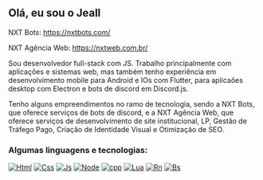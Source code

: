 ## Olá, eu sou o Jeall

NXT Bots: https://nxtbots.com/

NXT Agência Web: https://nxtweb.com.br/

Sou desenvolvedor full-stack com JS. Trabalho principalmente com aplicações e sistemas web, mas também tenho experiência em desenvolvimento mobile para Android e IOs com Flutter, para aplicaões desktop com Electron e bots de discord em Discord.js.

Tenho alguns empreendimentos no ramo de tecnologia, sendo a NXT Bots, que oferece serviços de bots de discord, e a NXT Agência Web, que oferece serviços de desenvolvimento de site institucional, LP, Gestão de Tráfego Pago, Criação de Identidade Visual e Otimização de SEO.

### Algumas linguagens e tecnologias:

[![Html](https://img.shields.io/badge/HTML5-E34F26?style=for-the-badge&logo=html5&logoColor=white)]() [![Css](https://img.shields.io/badge/CSS3-1572B6?style=for-the-badge&logo=css3&logoColor=white)]() [![Js](https://img.shields.io/badge/JavaScript-F7DF1E?style=for-the-badge&logo=javascript&logoColor=black)]() [![Node](https://img.shields.io/badge/Node.js-43853D?style=for-the-badge&logo=node.js&logoColor=white)]() [![cpp](https://img.shields.io/badge/C%2B%2B-00599C?style=for-the-badge&logo=c%2B%2B&logoColor=white)]() [![Lua](https://img.shields.io/badge/Lua-2C2D72?style=for-the-badge&logo=lua&logoColor=white)]() [![Rn](https://img.shields.io/badge/React_Native-20232A?style=for-the-badge&logo=react&logoColor=61DAFB)]() [![Bs](https://img.shields.io/badge/Bootstrap-563D7C?style=for-the-badge&logo=bootstrap&logoColor=white)]()
